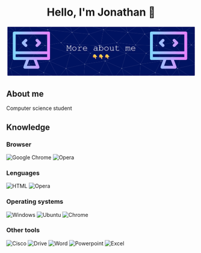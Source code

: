 <h1 align="center"> Hello, I'm Jonathan 👋 </h1>

![Banner](github-header-banner.png)

<h2>About me</h2>
Computer science student

<h2>Knowledge</h2>
<h3>Browser</h3>
<div id="buscadores">
<img src="https://img.shields.io/badge/Google%20Chrome-4285F4.svg?style=for-the-badge&logo=google-chrome&logoColor=white" alt="Google Chrome" />
<img src="https://img.shields.io/badge/Opera-FF1B2D?style=for-the-badge&logo=Opera&logoColor=white" alt="Opera" />
</div>
<h3>Lenguages</h3>
<div id="buscadores">
<img src="https://img.shields.io/badge/html5-%23E34F26.svg?style=for-the-badge&logo=html5&logoColor=white" alt="HTML" />
<img src="https://img.shields.io/badge/css3-%231572B6.svg?style=for-the-badge&logo=css3&logoColor=white" alt="Opera" />
</div>
<h3>Operating systems</h3>
<div id="SO">
<img src="https://img.shields.io/badge/Windows-0078D6?style=for-the-badge&logo=windows&logoColor=white" alt="Windows" />
<img src="https://img.shields.io/badge/Ubuntu-E95420?style=for-the-badge&logo=ubuntu&logoColor=white" alt="Ubuntu" />
<img src="https://img.shields.io/badge/chrome%20os-3d89fc?style=for-the-badge&logo=google%20chrome&logoColor=white" alt="Chrome" />
</div>
<h3>Other tools</h3>
<div id="Other">
<img src="https://img.shields.io/badge/cisco-%23049fd9.svg?style=for-the-badge&logo=cisco&logoColor=black" alt="Cisco" />
<img src="https://img.shields.io/badge/Google%20Drive-4285F4?style=for-the-badge&logo=googledrive&logoColor=white" alt="Drive" />
<img src="https://img.shields.io/badge/Microsoft_Word-2B579A?style=for-the-badge&logo=microsoft-word&logoColor=white" alt="Word" />
<img src="https://img.shields.io/badge/Microsoft_PowerPoint-B7472A?style=for-the-badge&logo=microsoft-powerpoint&logoColor=white" alt="Powerpoint" />
<img src="https://img.shields.io/badge/Microsoft_Excel-217346?style=for-the-badge&logo=microsoft-excel&logoColor=white" alt="Excel" />
</div>
